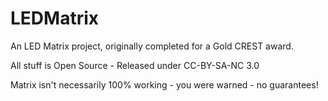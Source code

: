 # LEDMatrix
An LED Matrix project, originally completed for a Gold CREST award. 

All stuff is Open Source - Released under CC-BY-SA-NC 3.0

Matrix isn't necessarily 100% working - you were warned - no guarantees!
